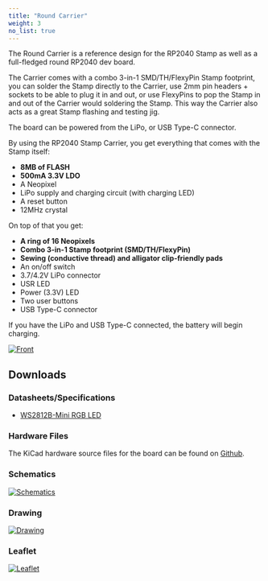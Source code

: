 ```yaml
---
title: "Round Carrier"
weight: 3
no_list: true
---
```


The Round Carrier is a reference design for the RP2040 Stamp as well as a full-fledged round RP2040 dev board. 

The Carrier comes with a combo 3-in-1 SMD/TH/FlexyPin Stamp footprint, you can solder the Stamp directly to the Carrier, use 2mm pin headers + sockets to be able to plug it in and out, or use FlexyPins to pop the Stamp in and out of the Carrier would soldering the Stamp. This way the Carrier also acts as a great Stamp flashing and testing jig.

The board can be powered from the LiPo, or USB Type-C connector.

By using the RP2040 Stamp Carrier, you get everything that comes with the Stamp itself:

- **8MB of FLASH**
- **500mA 3.3V LDO**
- A Neopixel
- LiPo supply and charging circuit (with charging LED)
- A reset button
- 12MHz crystal

On top of that you get:

- **A ring of 16 Neopixels**
- **Combo 3-in-1 Stamp footprint (SMD/TH/FlexyPin)**
- **Sewing (conductive thread) and alligator clip-friendly pads**
- An on/off switch
- 3.7/4.2V LiPo connector
- USR LED
- Power (3.3V) LED
- Two user buttons
- USB Type-C connector

If you have the LiPo and USB Type-C connected, the battery will begin charging.

<div class="container">

[![Front](/docs/rp2040-stamp/round-carrier.jpg)](/docs/rp2040-stamp/round-carrier.jpg)

</div>

## Downloads

### Datasheets/Specifications
- [WS2812B-Mini RGB LED](https://www.tme.eu/Document/01c0100fee68667af99767edc3a7fee2/WS2812B-MINI.pdf)

### Hardware Files
The KiCad hardware source files for the board can be found on [Github](https://github.com/solderparty/rp2040_stamp_round_carrier_hw/tree/rev1).

### Schematics

<div class="container">

[![Schematics](/docs/rp2040-stamp/schematics_rp2040_stamp_round_carrier.png)](/docs/rp2040-stamp/schematics_rp2040_stamp_round_carrier.png)


</div>

### Drawing

<div class="container">

[![Drawing](/docs/rp2040-stamp/drawing_rp2040_stamp_round_carrier.png)](/docs/rp2040-stamp/drawing_rp2040_stamp_round_carrier.png)

</div>

### Leaflet

<div class="container">

[![Leaflet](/docs/rp2040-stamp/rp2040_stamp_round_carrier_leaflet.png)](/docs/rp2040-stamp/rp2040_stamp_round_carrier_leaflet.png)

</div>
